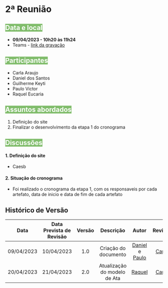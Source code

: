 # 2ª Reunião

## <text style="background-color: #81BD6C; color:white">Data e local</text> 
- **09/04/2023 - 10h20 às 11h24**
- Teams - [link da gravação](https://youtu.be/Vv4OlWBcNWI)


## <text style="background-color: #81BD6C; color:white">Participantes</text> 
- Carla Araujo
- Daniel dos Santos
- Guilherme Keyti
- Paulo Victor 
- Raquel Eucaria

## <text style="background-color: #81BD6C; color:white">Assuntos abordados</text> 
1. Definição do site 
2. Finalizar o desenvolvimento da etapa 1 do cronograma

## <text style="background-color: #81BD6C; color:white">Discussões</text> 

#### 1. Definição do site
- Caesb
  
#### 2. Situação do cronograma
- Foi realizado o cronograma da etapa 1, com os responsaveis por cada artefato, data de inicio e data de fim de cada artefato

## Histórico de Versão
|    Data    | Data Prevista de Revisão | Versão |      Descrição       |                                                                Autor                                                                 |               Revisor               |
| :--------: | :----------------------: | :----: | :------------------: | :----------------------------------------------------------------------------------------------------------------------------------: | :---------------------------------: |
| 09/04/2023 |        10/04/2023        |  1.0   | Criação do documento | [Daniel](https://github.com/daniel-de-sousa) e [Paulo](https://github.com/PauloVictorFS)  | [Carla](https://github.com/ccarlaa) |
| 20/04/2023 |        21/04/2023        |  2.0   | Atualização do modelo de Ata | [Raquel](https://github.com/raqueleucaria)  | [Carla](https://github.com/ccarlaa) |


